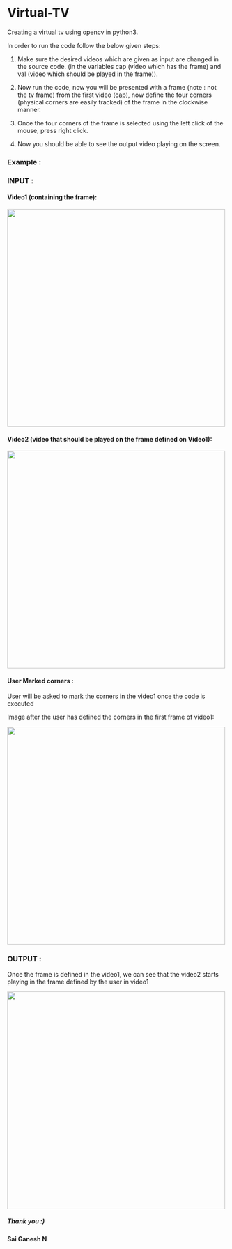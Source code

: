 # Virtual-TV
Creating a virtual tv using opencv in python3.

In order to run the code follow the below given steps:

1) Make sure the desired videos which are given as input are changed in the
   source code. (in the variables cap (video which has the frame) and val (video which should be played in the frame)).

2) Now run the code, now you will be presented with a frame (note : not the tv frame) from the first video (cap), 
   now define the four corners (physical corners are easily tracked) of the frame in the clockwise manner.

3) Once the four corners of the frame is selected using the left click of the mouse, press right click.

4) Now you should be able to see the output video playing on the screen.

### Example : 

### INPUT : 

#### Video1 (containing the frame):
<img src="https://user-images.githubusercontent.com/70062653/146636173-0573e8f2-5897-49b4-b7fa-8d28ad13e550.png" width="500">

#### Video2 (video that should be played on the frame defined on Video1):
<img src="https://user-images.githubusercontent.com/70062653/146636223-e4a68864-e14c-4b7b-a0e2-6e05352bc783.png" width="500">

#### User Marked corners :
User will be asked to mark the corners in the video1 once the code is executed

Image after the user has defined the corners in the first frame of video1:

<img src="https://user-images.githubusercontent.com/70062653/146636262-c1ac0d71-c6aa-4cd3-bbcb-7a8b0ce22daa.png" width="500">

### OUTPUT :
Once the frame is defined in the video1, we can see that the video2 starts playing in the frame defined by the user in video1

<img src="https://user-images.githubusercontent.com/70062653/146636349-3833f426-b3fd-4a7c-9b79-0b74fabca0d1.png" width="500">

##### Thank you :)
#### Sai Ganesh N

